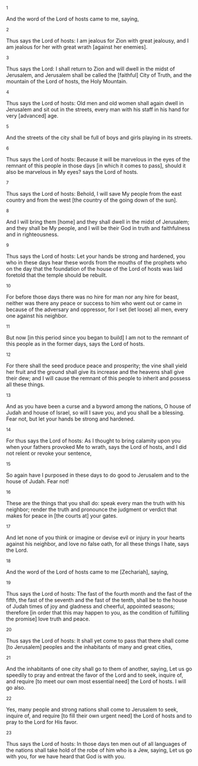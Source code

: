<sup>1</sup> 

And the word of the Lord of hosts came to me, saying, 

<sup>2</sup> 

Thus says the Lord of hosts: I am jealous for Zion with great jealousy, and I am jealous for her with great wrath [against her enemies]. 

<sup>3</sup> 

Thus says the Lord: I shall return to Zion and will dwell in the midst of Jerusalem, and Jerusalem shall be called the [faithful] City of Truth, and the mountain of the Lord of hosts, the Holy Mountain. 

<sup>4</sup> 

Thus says the Lord of hosts: Old men and old women shall again dwell in Jerusalem and sit out in the streets, every man with his staff in his hand for very [advanced] age. 

<sup>5</sup> 

And the streets of the city shall be full of boys and girls playing in its streets. 

<sup>6</sup> 

Thus says the Lord of hosts: Because it will be marvelous in the eyes of the remnant of this people in those days [in which it comes to pass], should it also be marvelous in My eyes? says the Lord of hosts. 

<sup>7</sup> 

Thus says the Lord of hosts: Behold, I will save My people from the east country and from the west [the country of the going down of the sun]. 

<sup>8</sup> 

And I will bring them [home] and they shall dwell in the midst of Jerusalem; and they shall be My people, and I will be their God in truth and faithfulness and in righteousness. 

<sup>9</sup> 

Thus says the Lord of hosts: Let your hands be strong and hardened, you who in these days hear these words from the mouths of the prophets who on the day that the foundation of the house of the Lord of hosts was laid foretold that the temple should be rebuilt. 

<sup>10</sup> 

For before those days there was no hire for man nor any hire for beast, neither was there any peace or success to him who went out or came in because of the adversary and oppressor, for I set (let loose) all men, every one against his neighbor. 

<sup>11</sup> 

But now [in this period since you began to build] I am not to the remnant of this people as in the former days, says the Lord of hosts. 

<sup>12</sup> 

For there shall the seed produce peace and prosperity; the vine shall yield her fruit and the ground shall give its increase and the heavens shall give their dew; and I will cause the remnant of this people to inherit and possess all these things. 

<sup>13</sup> 

And as you have been a curse and a byword among the nations, O house of Judah and house of Israel, so will I save you, and you shall be a blessing. Fear not, but let your hands be strong and hardened. 

<sup>14</sup> 

For thus says the Lord of hosts: As I thought to bring calamity upon you when your fathers provoked Me to wrath, says the Lord of hosts, and I did not relent or revoke your sentence, 

<sup>15</sup> 

So again have I purposed in these days to do good to Jerusalem and to the house of Judah. Fear not! 

<sup>16</sup> 

These are the things that you shall do: speak every man the truth with his neighbor; render the truth and pronounce the judgment or verdict that makes for peace in [the courts at] your gates. 

<sup>17</sup> 

And let none of you think or imagine or devise evil or injury in your hearts against his neighbor, and love no false oath, for all these things I hate, says the Lord. 

<sup>18</sup> 

And the word of the Lord of hosts came to me [Zechariah], saying, 

<sup>19</sup> 

Thus says the Lord of hosts: The fast of the fourth month and the fast of the fifth, the fast of the seventh and the fast of the tenth, shall be to the house of Judah times of joy and gladness and cheerful, appointed seasons; therefore [in order that this may happen to you, as the condition of fulfilling the promise] love truth and peace. 

<sup>20</sup> 

Thus says the Lord of hosts: It shall yet come to pass that there shall come [to Jerusalem] peoples and the inhabitants of many and great cities, 

<sup>21</sup> 

And the inhabitants of one city shall go to them of another, saying, Let us go speedily to pray and entreat the favor of the Lord and to seek, inquire of, and require [to meet our own most essential need] the Lord of hosts. I will go also. 

<sup>22</sup> 

Yes, many people and strong nations shall come to Jerusalem to seek, inquire of, and require [to fill their own urgent need] the Lord of hosts and to pray to the Lord for His favor. 

<sup>23</sup> 

Thus says the Lord of hosts: In those days ten men out of all languages of the nations shall take hold of the robe of him who is a Jew, saying, Let us go with you, for we have heard that God is with you.